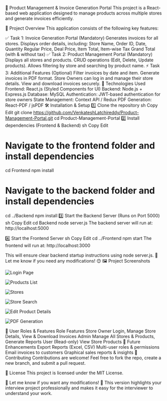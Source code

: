 📌 Product Management & Invoice Generation Portal
This project is a React-based web application designed to manage products across multiple stores and generate invoices efficiently.

📝 Project Overview
This application consists of the following key features:

✅ Task 1: Invoice Generation Portal (Mandatory)
Generates invoices for all stores.
Displays order details, including:
Store Name, Order ID, Date, Quantity
Regular Price, Deal Price, Item Total, Item-wise Tax
Grand Total (with & without tax)
✅ Task 2: Product Management Portal (Mandatory)
Displays all stores and products.
CRUD operations (Edit, Delete, Update products).
Allows filtering by store and searching by product name.
⚡ Task 3: Additional Features (Optional)
Filter invoices by date and item.
Generate invoices in PDF format.
Store Owners can log in and manage their store details.
View and download invoices securely.
🎯 Technologies Used
Frontend: React.js (Styled Components for UI)
Backend: Node.js + Express.js
Database: MySQL
Authentication: JWT-based authentication for store owners
State Management: Context API / Redux
PDF Generation: React-PDF / jsPDF
🛠 Installation & Setup
1️⃣ Clone the repository
sh
Copy
Edit
git clone https://github.com/VenkateshLatchireddy/Product-Management-Portal.git
cd Product-Management-Portal
2️⃣ Install dependencies (Frontend & Backend)
sh
Copy
Edit
# Navigate to the frontend folder and install dependencies
cd Frontend
npm install

# Navigate to the backend folder and install dependencies
cd ../Backend
npm install
3️⃣ Start the Backend Server (Runs on Port 5000)
sh
Copy
Edit
cd Backend
node server.js
The backend server will run at: http://localhost:5000

4️⃣ Start the Frontend Server
sh
Copy
Edit
cd ../Frontend
npm start
The frontend will run at: http://localhost:3000

This will ensure clear backend startup instructions using node server.js. 🚀
Let me know if you need any modifications! 😊
🖼 Project Screenshots

![Login Page](https://raw.githubusercontent.com/VenkateshLatchireddy/Product-Management-Portal/main/src/assets/loginpage.png)


![Products List](https://raw.githubusercontent.com/VenkateshLatchireddy/Product-Management-Portal/main/src/assets/productlist.png)

![Stores](https://raw.githubusercontent.com/VenkateshLatchireddy/Product-Management-Portal/main/src/assets/stores.png)

![Store Search](https://raw.githubusercontent.com/VenkateshLatchireddy/Product-Management-Portal/main/src/assets/storesearch.png)

![Edit Product Details](https://raw.githubusercontent.com/VenkateshLatchireddy/Product-Management-Portal/main/src/assets/editproductdetails.png)

![PDF Generation](https://raw.githubusercontent.com/VenkateshLatchireddy/Product-Management-Portal/main/src/assets/pdfgeneration.png)


🔑 User Roles & Features
Role	Features
Store Owner	Login, Manage Store Details, View & Download Invoices
Admin	Manage All Stores & Products, Generate Reports
User (Read-only)	View Store Products
🚀 Future Enhancements
Export Reports (Excel, CSV)
Multi-user roles & permissions
Email invoices to customers
Graphical sales reports & insights
🤝 Contributing
Contributions are welcome! Feel free to fork the repo, create a new branch, and submit a pull request.

📜 License
This project is licensed under the MIT License.

🎯 Let me know if you want any modifications! 🚀
This version highlights your interview project professionally and makes it easy for the interviewer to understand your work.